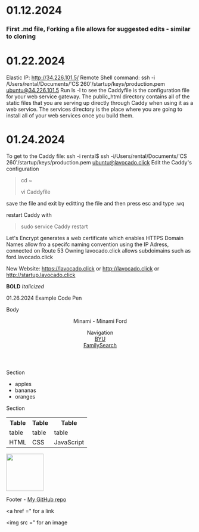 # 01.12.2024
### First .md file, Forking a file allows for suggested edits - similar to cloning

# 01.22.2024
Elastic IP: http://34.226.101.5/
Remote Shell command: ssh -i /Users/rental/Documents/'CS 260'/startup/keys/production.pem ubuntu@34.226.101.5
Run ls -l 
to see the Caddyfile is the configuration file for your web service gateway. The public_html directory contains all of the static files that you are serving up directly through Caddy when using it as a web service. The services directory is the place where you are going to install all of your web services once you build them.

# 01.24.2024
To get to the Caddy file:
ssh -i rental$ ssh -i/Users/rental/Documents/'CS 260'/startup/keys/production.pem ubuntu@lavocado.click
 Edit the Caddy's configuration
> cd ~
> 
> vi Caddyfile

 save the file and exit by editting the file and then press esc and type :wq

 restart Caddy with 
 > sudo service Caddy restart

 Let's Encrypt generates a web certificate which enables HTTPS
 Domain Names allow fro a specifc naming convention using the IP Adress, connected on Route 53
 Owning lavocado.click allows subdoimains such as ford.lavocado.click

 New Website: https://lavocado.click or http://lavocado.click or http://startup.lavocado.click

 **BOLD**
 _Italicized_

 01.26.2024
 Example Code Pen
 <body>
  <p>Body</p>
  <header>
    <p>Minami - <span>Minami Ford</span></p>
    <nav>Navigation
      <div><a href ="https://www.byu.edu/">BYU</a></div>
      <div><a href ="https://www.familysearch.org/en/united-states/">FamilySearch</a></div>
        </nav>
  </header>

  <main>
    <section>
      <p>Section</p>
      <ul>
        <li>apples</li>
        <li>bananas</li>
        <li>oranges</li>
      </ul>
    </section>
    <section>
      <p>Section</p>
      <table>
        <tr>
          <th>Table</th>
          <th>Table</th>
          <th>Table</th>
        </tr>
        <tr>
          <td>table</td>
          <td>table</td>
          <td>table</td>
        </tr>
        <tr>
          <td>HTML</td>
          <td>CSS</td>
          <td>JavaScript</td>
        </tr>
      </table>
    </section>
    <aside>
      <p><img src = "https://img.freepik.com/free-photo/view-majestic-jellyfish-ocean_23-2150720122.jpg" width="100"></p>
    </aside>
  </main>

  <footer>
    <div>Footer - <span><a href = "https://github.com/minford/startup">My GitHub repo</a></span></div>
  </footer>
</body>

<a href =" for a link

<img src =" for an image

 
 
